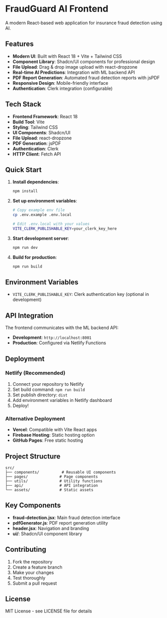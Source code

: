 # FraudGuard AI Frontend

A modern React-based web application for insurance fraud detection using AI.

## Features

- **Modern UI**: Built with React 18 + Vite + Tailwind CSS
- **Component Library**: Shadcn/UI components for professional design
- **File Upload**: Drag & drop image upload with react-dropzone
- **Real-time AI Predictions**: Integration with ML backend API
- **PDF Report Generation**: Automated fraud detection reports with jsPDF
- **Responsive Design**: Mobile-friendly interface
- **Authentication**: Clerk integration (configurable)

## Tech Stack

- **Frontend Framework**: React 18
- **Build Tool**: Vite
- **Styling**: Tailwind CSS
- **UI Components**: Shadcn/UI
- **File Upload**: react-dropzone
- **PDF Generation**: jsPDF
- **Authentication**: Clerk
- **HTTP Client**: Fetch API

## Quick Start

1. **Install dependencies**:
   ```bash
   npm install
   ```

2. **Set up environment variables**:
   ```bash
   # Copy example env file
   cp .env.example .env.local
   
   # Edit .env.local with your values
   VITE_CLERK_PUBLISHABLE_KEY=your_clerk_key_here
   ```

3. **Start development server**:
   ```bash
   npm run dev
   ```

4. **Build for production**:
   ```bash
   npm run build
   ```

## Environment Variables

- `VITE_CLERK_PUBLISHABLE_KEY`: Clerk authentication key (optional in development)

## API Integration

The frontend communicates with the ML backend API:

- **Development**: `http://localhost:8001`
- **Production**: Configured via Netlify Functions

## Deployment

### Netlify (Recommended)

1. Connect your repository to Netlify
2. Set build command: `npm run build`
3. Set publish directory: `dist`
4. Add environment variables in Netlify dashboard
5. Deploy!

### Alternative Deployment

- **Vercel**: Compatible with Vite React apps
- **Firebase Hosting**: Static hosting option
- **GitHub Pages**: Free static hosting

## Project Structure

```
src/
├── components/          # Reusable UI components
├── pages/              # Page components
├── utils/              # Utility functions
├── api/                # API integration
└── assets/             # Static assets
```

## Key Components

- **fraud-detection.jsx**: Main fraud detection interface
- **pdfGenerator.js**: PDF report generation utility
- **header.jsx**: Navigation and branding
- **ui/**: Shadcn/UI component library

## Contributing

1. Fork the repository
2. Create a feature branch
3. Make your changes
4. Test thoroughly
5. Submit a pull request

## License

MIT License - see LICENSE file for details
